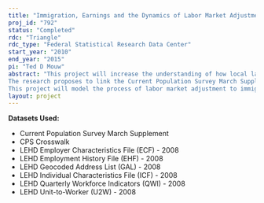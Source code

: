 ```yaml
---
title: "Immigration, Earnings and the Dynamics of Labor Market Adjustment in the United States: Comparing CPS Earnings to LEHD Earnings Records"
proj_id: "792"
status: "Completed"
rdc: "Triangle"
rdc_type: "Federal Statistical Research Data Center"
start_year: "2010"
end_year: "2015"
pi: "Ted D Mouw"
abstract: "This project will increase the understanding of how local labor markets adjust to an influx of immigrants.  With quarterly data on the earnings and geographic location of workers from the Longitudinal Employer Household Dynamics (LEHD) data, the proposed research will model the process of labor market adjustment by following individual workers over time.  This unique data will allow us to both model the short term effects that are missed by other studies using Census data as well as document the longer-term effects on workers affected by immigration in specific industries.  The study will carefully analyze the impact of skill complementarities between native and immigrant workers by occupation, within detailed industries, and at the firm level. 
The research proposes to link the Current Population Survey March Supplement to the LEHD using the PIK-CPS crosswalk.  In addition to the LEHD Employer Characteristic File (ECF), this project needs the LEHD Employment History Files (EHF), the LEHD Individual Characteristics File (ICF), the LEHD Quarterly Workforce Indicators (QWI), the LEHD Geocoded Address List (GAL), and the LEHD Unit-to-Worker (U2W) Impute files.
This project will model the process of labor market adjustment to immigration, and in the process increase the Census Bureau's understanding of the quality of the data produced through the Longitudinal Employer Household Dynamics (LEHD) Program by comparing Unemployment Insurance (UI) earnings records in the LEHD Employment History Files (EHF) to the earnings reported for the same individuals in the March Supplement of the Current Population Survey (CPS).  "
layout: project
---
```


**Datasets Used:**

  - Current Population Survey March Supplement 
  - CPS Crosswalk 
  - LEHD Employer Characteristics File (ECF) - 2008 
  - LEHD Employment History File (EHF) - 2008 
  - LEHD Geocoded Address List (GAL) - 2008 
  - LEHD Individual Characteristics File (ICF) - 2008 
  - LEHD Quarterly Workforce Indicators (QWI) - 2008 
  - LEHD Unit-to-Worker (U2W) - 2008 

